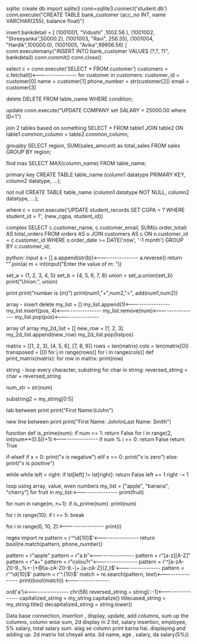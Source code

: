 sqlite:
create db
import sqlite3
conn=sqlite3.connect('student.db')
conn.execute("CREATE TABLE bank_customer (acc_no INT, name VARCHAR(255), balance float)")


insert
bankdetail = [
  (1001001, "Vidushi" ,1002.56 ),
  (1001002,  "Shreeyanka",50000.2),
  (1001003, "Ravi", 256.35),
  (1001004, "Hardik",100000.0),
  (1001005, "Avika",99956.56)
]
conn.executemany("INSERT INTO bank_customer VALUES (?,?, ?)", bankdetail)
conn.commit()
conn.close()


select
c = conn.execute('SELECT * FROM customer')
customers = c.fetchall()<----------------
for customer in customers:
    customer_id = customer[0]
    name = customer[1]
    phone_number = str(customer[2])
    email = customer[3]


delete
DELETE FROM table_name WHERE condition;


update
conn.execute("UPDATE COMPANY set SALARY = 25000.00 where ID=1")


join 2 tables based on something
SELECT * FROM table1 JOIN table2 ON table1.common_column = table2.common_column;


groupby
SELECT region, SUM(sales_amount) as total_sales
FROM sales
GROUP BY region;


find max
SELECT MAX(column_name) FROM table_name;


primary key
CREATE TABLE table_name (column1 datatype PRIMARY KEY, column2 datatype, ...);

not null
CREATE TABLE table_name (column1 datatype NOT NULL, column2 datatype, ...);


where
c = conn.execute('UPDATE student_records SET CGPA = ? WHERE student_id = ?', (new_cgpa, student_id))

complex
SELECT c.customer_name, c.customer_email, SUM(o.order_total) AS total_orders
FROM orders AS o
JOIN customers AS c ON o.customer_id = c.customer_id
WHERE o.order_date >= DATE('now', '-1 month')
GROUP BY c.customer_id;



python:
input
a = []
a.append(str(b))<----------------
a.reverse()
return "".join(a)
m = int(input("Enter the value of m: "))

set_a = {1, 2, 3, 4, 5}
set_b = {4, 5, 6, 7, 8}
union = set_a.union(set_b)
print("Union:", union)


print
print(”number is {m}”)
print(num1,"+",num2,"=", add(num1,num2))


array - insert delete
my_list = []
my_list.append(1)<----------------
my_list.insert(pos, 4)<----------------
my_list.remove(num)<----------------
my_list.pop(pos)<----------------


array of array
my_2d_list = []
new_row = [1, 2, 3]
my_2d_list.append(new_row)
my_2d_list.pop(listpos)

matrix = [[1, 2, 3],
          [4, 5, 6],
          [7, 8, 9]]
rows = len(matrix)
cols = len(matrix[0])
transposed = [[0 for j in range(rows)] for i in range(cols)]
def print_matrix(matrix):
    for row in matrix:
        print(row)


string - loop every character, substring
for char in string:
    reversed_string = char + reversed_string

num_str = str(num)

substring2 = my_string[0:5]


tab between print
print("First Name:\tJohn")

new line between print
print("First Name: John\nLast Name: Smith")


function
def is_prime(num):
    if num <= 1:
        return False
    for i in range(2, int(num**(0.5))+1):<----------------
        if num % i == 0:
            return False
    return True

if-elseif
if x < 0:
    print("x is negative")
elif x == 0:
    print("x is zero")
else:
    print("x is positive")


while
while left < right:
        if lst[left] != lst[right]:
            return False
        left += 1
        right -= 1


loop using array, value, even numbers
my_list = ["apple", "banana", "cherry"]
for fruit in my_list:<----------------
    print(fruit)

for num in range(m, n+1):
     if is_prime(num):
          print(num)

for i in range(10):
    if i == 5:
        break

for i in range(0, 10, 2):<----------------
    print(i)


regex
import re
pattern = r'^\d{10}$'<----------------
return bool(re.match(pattern, phone_number))

pattern = r"apple"
pattern = r"a.b"<----------------
pattern = r"[a-z][A-Z]"
pattern = r"a+"
pattern = r"colou?r"<----------------
pattern = r'^[a-zA-Z0-9._%+-]+@[a-zA-Z0-9.-]+\.[a-zA-Z]{2,}$'<----------------
pattern = r'^\d{10}$'
pattern = r'^.{10}$'
match = re.search(pattern, text)<----------------
print(bool(match))  <----------------


ord('a')<----------------
chr(56)
reversed_string = string[::-1]<----------------
capitalized_string = my_string.capitalize()
titlecased_string = my_string.title()
decapitalized_string = string.lower()



Data base connection, insertion , display, update, add columns, sum up the columns, column wise sum, 2d display in 2 list, salary insertion, employee, 5% salary, total salary sum. alag se column print karna hai. displaying and adding up. 2d matrix list cheyali anta. (id name, age , salary, da salary(5%))